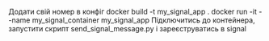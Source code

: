 Додати свій номер в конфіг
docker build -t my_signal_app .
docker run -it --name my_signal_container my_signal_app
Підключитись до контейнера, запустити скрипт send_signal_message.py і зареєструватись в signal